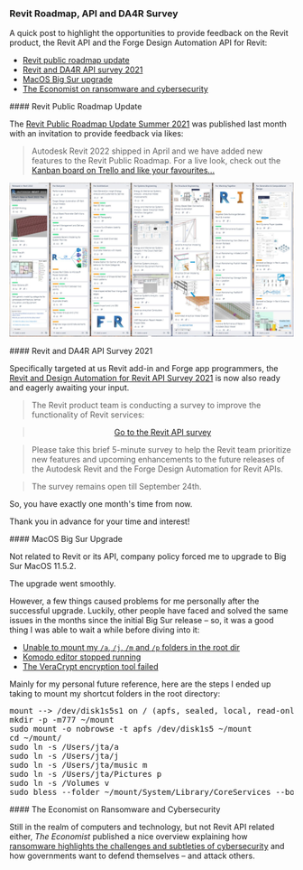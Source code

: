 <head>
<meta http-equiv="Content-Type" content="text/html; charset=utf-8">
<link rel="stylesheet" type="text/css" href="bc.css">
<script src="https://cdn.rawgit.com/google/code-prettify/master/loader/run_prettify.js" type="text/javascript"></script>
</head>

<!---

- https://blogs.autodesk.com/revit/2021/07/06/revit-public-roadmap-update-summer-2021/

twitter:

add #thebuildingcoder

Opportunities to provide feedback on the @AutodeskRevit product, the #RevitAPI and the @AutodeskForge Design Automation API for Revit https://autode.sk/rvtapisurvey2021

Opportunities to provide feedback on the Revit product, the Revit API and the Forge Design Automation API for Revit
&ndash; Revit public roadmap update
&ndash; Revit and DA4R API survey 2021
&ndash; MacOS Big Sur upgrade
&ndash; The Economist on ransomware and cybersecurity...

linkedin:

Opportunities to provide feedback on the Revit product, the #RevitAPI and the Forge Design Automation API for Revit:

https://autode.sk/rvtapisurvey2021

- Revit public roadmap update
- Revit and DA4R API survey 2021
- MacOS Big Sur upgrade
- The Economist on ransomware and cybersecurity...

#bim #DynamoBim #ForgeDevCon #Revit #API #IFC #SDK #AI #VisualStudio #Autodesk #AEC #adsk

the [Revit API discussion forum](http://forums.autodesk.com/t5/revit-api-forum/bd-p/160) thread

<center>
<img src="img/" alt="" title="" width="600"/>
<p style="font-size: 80%; font-style:italic"></p>
</center>

**Question:** 

**Answer:**

**Response:**  

Many thanks to  for this very helpful explanation!

<pre class="code">
</pre>

-->

### Revit Roadmap, API and DA4R Survey

A quick post to highlight the opportunities to provide feedback on the Revit product, the Revit API and the Forge Design Automation API for Revit:

- [Revit public roadmap update](#2)
- [Revit and DA4R API survey 2021](#3)
- [MacOS Big Sur upgrade](#4)
- [The Economist on ransomware and cybersecurity](#5)

####<a name="2"></a> Revit Public Roadmap Update

The [Revit Public Roadmap Update Summer 2021](https://blogs.autodesk.com/revit/2021/07/06/revit-public-roadmap-update-summer-2021)
was published last month with an invitation to provide feedback via likes:

> Autodesk Revit 2022 shipped in April and we have added new features to the Revit Public Roadmap.
For a live look, check out
the [Kanban board on Trello and like your favourites...](https://trello.com/b/ldRXK9Gw/revit-public-roadmap) 

<center>
<img src="img/2021-07-06_revit_public_roadmap.jpg" alt="Revit public roadmap" title="Revit public roadmap" width="800"/> <!-- 1564 -->
</center>

####<a name="3"></a> Revit and DA4R API Survey 2021

Specifically targeted at us Revit add-in and Forge app programmers,
the [Revit and Design Automation for Revit API Survey 2021](https://forge.autodesk.com/blog/revit-and-design-automation-revit-api-survey-2021) is
now also ready and eagerly awaiting your input.

> The Revit product team is conducting a survey to improve the functionality of Revit services:

> <center><a href="https://autodeskfeedback.az1.qualtrics.com/jfe/form/SV_ex5UwT1A2lj0s6y">Go to the Revit API survey</a></center>

> Please take this brief 5-minute survey to help the Revit team prioritize new features and upcoming enhancements to the future releases of the Autodesk Revit and the Forge Design Automation for Revit APIs. 

> The survey remains open till September 24th.

So, you have exactly one month's time from now.

Thank you in advance for your time and interest!  

####<a name="4"></a> MacOS Big Sur Upgrade

Not related to Revit or its API, company policy forced me to upgrade to Big Sur MacOS 11.5.2.

The upgrade went smoothly.

However, a few things caused problems for me personally after the successful upgrade.
Luckily, other people have faced and solved the same issues in the months since the initial Big Sur release &ndash;
so, it was a good thing I was able to wait a while before diving into it:

- [Unable to mount my `/a`, `/j`, `/m` and `/p` folders in the root dir](https://www.quora.com/Can-you-mount-the-root-system-file-system-as-writable-in-Big-Sur-MacOS-Big-Sur-Apple)
- [Komodo editor stopped running](https://community.komodoide.com/t/komodo-and-big-sur-do-not-upgrade/5191/15)
- [The VeraCrypt encryption tool failed](https://techstuffer.com/veracrypt-macos-bigsur-compatibility/)

<!---  
https://stackoverflow.com/questions/60469031/create-directory-dotenv-on-macos-read-only-file-system

disable the read-only file system in Catalina by following these steps

Boot you mac system into recovery mode. (by bootup system with holding CMD+R).

Open terminal (Present in "Utilities" in the top left menu).

run command

csrutil disable
Restart your system, Bootup normally and check the status: csrutil status.

Before doing any activity open terminal and run command.

sudo mount -uw /
Once this all done you can do write in root location

https://wpbeaches.com/enable-the-root-user-in-macos-big-sur-and-earlier-macos-versions/

Root jta2root

https://github.com/fxgst/writeable_root

/Users/jta/a/src/c/writeable_root/README.md
/Users/jta/a/src/c/writeable_root/writeable_root.c

https://elitemacx86.com/threads/how-to-enable-write-access-on-root-volume-on-macos-big-sur-and-later.652/

https://egpu.io/forums/mac-setup/macos-up-to-11/

https://www.quora.com/Can-you-mount-the-root-system-file-system-as-writable-in-Big-Sur-MacOS-Big-Sur-Apple?share=1

Can you mount the root (system) file system as writable in Big Sur (MacOS, Big Sur, Apple)?

Answer:

- Disable FileVault
- Reboot into recovery mode and run: csrutil authenticated-root disable
- Reboot back into macOS
- Find your root mount's device - run mount and chop off the lasts, e.g. if your root is /dev/disk1s2s3, you'll mount /dev/disk1s2
- Create a new directory, for example, ~/mount mkdir -p -m777 ~/mount
- Run sudo mount -o nobrowse -t apfs DISK_PATH MOUNT_PATH, using the values from above
sudo mount -o nobrowse -t apfs /dev/disk1s2 ~/mount
- Modify the files under the mounted directory
- Run sudo bless --folder MOUNT_PATH/System/Library/CoreServices --bootefi --create-snapshot
- Reboot your system, and the changes will take place

- tc stopped working
  Error: the OSXFUSE file system is not available (2)
  https://github.com/osxfuse/osxfuse/issues/324
  /var/log/system.log
  $ sudo kextutil /Library/Filesystems/osxfuse.fs/Contents/Extensions/10.12/osxfuse.kext

- after osx update, i had to rerun this
  $ sudo kextutil /Library/Filesystems/osxfuse.fs/Contents/Extensions/10.15/osxfuse.kext

-->

Mainly for my personal future reference, here are the steps I ended up taking to mount my shortcut folders in the root directory:

<pre>
mount --&gt; /dev/disk1s5s1 on / (apfs, sealed, local, read-only, journaled)
mkdir -p -m777 ~/mount
sudo mount -o nobrowse -t apfs /dev/disk1s5 ~/mount
cd ~/mount/
sudo ln -s /Users/jta/a
sudo ln -s /Users/jta/j
sudo ln -s /Users/jta/music m
sudo ln -s /Users/jta/Pictures p
sudo ln -s /Volumes v
sudo bless --folder ~/mount/System/Library/CoreServices --bootefi --create-snapshot
</pre>


####<a name="5"></a> The Economist on Ransomware and Cybersecurity

Still in the realm of computers and technology, but not Revit API related either, 
*The Economist* published a nice overview
explaining how [ransomware highlights the challenges and subtleties of cybersecurity](https://www.economist.com/briefing/2021/06/19/ransomware-highlights-the-challenges-and-subtleties-of-cybersecurity) and
how governments want to defend themselves &ndash; and attack others.


